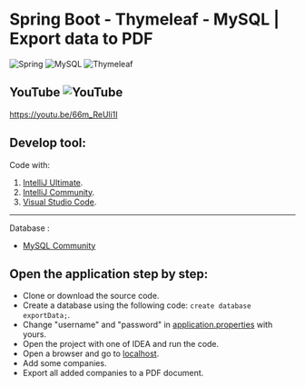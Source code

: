 # Spring Boot - Thymeleaf - MySQL | Export data to PDF
![Spring](https://img.shields.io/badge/-Spring-6DB33F?style=flat-square&logo=spring&logoColor=white)
![MySQL](https://img.shields.io/badge/-MySQL-4479A1?style=flat-square&logo=mysql&logoColor=white)
![Thymeleaf](https://img.shields.io/badge/-Thymeleaf-005f0f?style=flat-square&logo=Thymeleaf&logoColor=white)

## YouTube ![YouTube](https://img.shields.io/badge/-YouTube-DD0031?style=flat-square&logo=YouTube&logoColor=white)

https://youtu.be/66m_ReUli1I

## Develop tool:

Code with:

1. [IntelliJ Ultimate](https://www.jetbrains.com/idea/download).
2. [IntelliJ Community](https://www.jetbrains.com/idea/download).
3. [Visual Studio Code](https://code.visualstudio.com/download).

----------------------

Database :

* [MySQL Community](https://www.mysql.com/downloads/)

## Open the application step by step:

* Clone or download the source code.
* Create a database using the following code: `create database exportData;`.
* Change "username" and "password" in [application.properties](src/main/resources/application.properties) with
  yours.
* Open the project with one of IDEA and run the code.
* Open a browser and go to [localhost](http://localhost:8080).
* Add some companies.
* Export all added companies to a PDF document.
